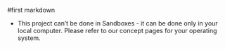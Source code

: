 #first markdown

* This project can’t be done in Sandboxes - it can be done only in your local computer. Please refer to our concept pages for your operating system.
